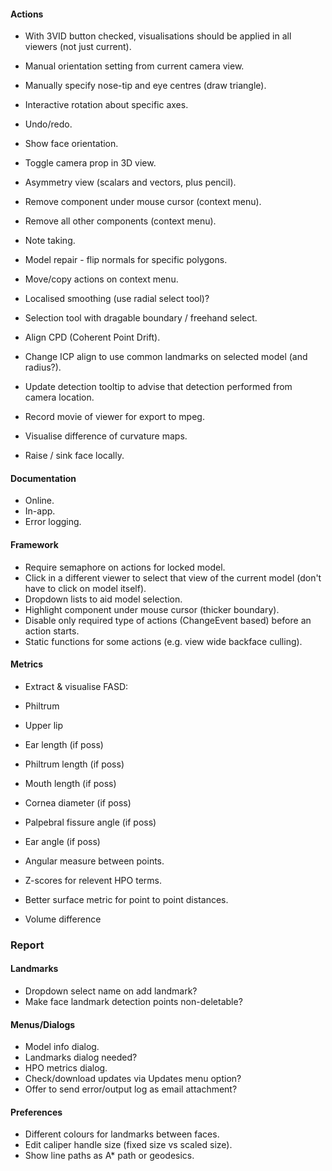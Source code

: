 #### Actions
- With 3VID button checked, visualisations should be applied in all viewers (not just current).
- Manual orientation setting from current camera view.
- Manually specify nose-tip and eye centres (draw triangle).
- Interactive rotation about specific axes.
- Undo/redo.
- Show face orientation.
- Toggle camera prop in 3D view.
- Asymmetry view (scalars and vectors, plus pencil).
- Remove component under mouse cursor (context menu).
- Remove all other components (context menu).
- Note taking.
- Model repair - flip normals for specific polygons.
- Move/copy actions on context menu.
- Localised smoothing (use radial select tool)?
- Selection tool with dragable boundary / freehand select.
- Align CPD (Coherent Point Drift).
- Change ICP align to use common landmarks on selected model (and radius?).
- Update detection tooltip to advise that detection performed from camera location.
- Record movie of viewer for export to mpeg.
- Visualise difference of curvature maps.

- Raise / sink face locally.


#### Documentation
- Online.
- In-app.
- Error logging.


#### Framework
- Require semaphore on actions for locked model.
- Click in a different viewer to select that view of the current model (don't have to click on model itself).
- Dropdown lists to aid model selection.
- Highlight component under mouse cursor (thicker boundary).
- Disable only required type of actions (ChangeEvent based) before an action starts.
- Static functions for some actions (e.g. view wide backface culling).


#### Metrics
- Extract & visualise FASD:
 - Philtrum
 - Upper lip

- Ear length (if poss)
- Philtrum length (if poss)
- Mouth length (if poss)
- Cornea diameter (if poss)
- Palpebral fissure angle (if poss)
- Ear angle  (if poss)

- Angular measure between points.
- Z-scores for relevent HPO terms.
- Better surface metric for point to point distances.

- Volume difference


### Report


#### Landmarks
- Dropdown select name on add landmark?
- Make face landmark detection points non-deletable?


#### Menus/Dialogs
- Model info dialog.
- Landmarks dialog needed?
- HPO metrics dialog.
- Check/download updates via Updates menu option?
- Offer to send error/output log as email attachment?


#### Preferences
- Different colours for landmarks between faces.
- Edit caliper handle size (fixed size vs scaled size).
- Show line paths as A\* path or geodesics.

